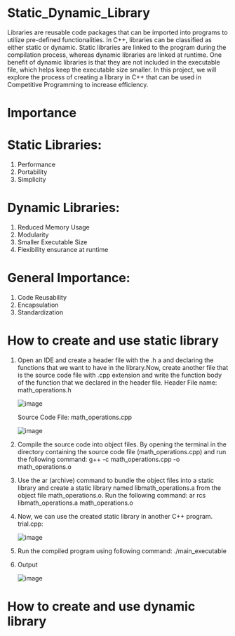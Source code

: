 # Static_Dynamic_Library
Libraries are reusable code packages that can be imported into programs to utilize pre-defined functionalities. In C++, libraries can be classified as either static or dynamic. Static libraries are linked to the program during the compilation process, whereas dynamic libraries are linked at runtime. One benefit of dynamic libraries is that they are not included in the executable file, which helps keep the executable size smaller. In this project, we will explore the process of creating a library in C++ that can be used in Competitive Programming to increase efficiency. 
# Importance
   # Static Libraries:
1. Performance
2. Portability
3. Simplicity
# Dynamic Libraries:
1. Reduced Memory Usage
2. Modularity
3. Smaller Executable Size
4. Flexibility ensurance at runtime
# General Importance:
1. Code Reusability
2. Encapsulation
3. Standardization
# How to create and use static library
1. Open an IDE and create a header file with the .h a and declaring the functions that we want to have in the library.Now, create another file that is the source code file with .cpp extension and write the function body of the function that we declared in the header file.
     Header File name: math_operations.h

   ![image](https://github.com/user-attachments/assets/3672b189-71a0-4f8f-a01d-0192d24b92c0)

     Source Code File: math_operations.cpp

   ![image](https://github.com/user-attachments/assets/2b0bf5bd-2e7a-462a-8558-e8a9d5944822)
2. Compile the source code into object files. By opening the terminal in the directory containing the source code file (math_operations.cpp) and run the following command:
      g++ -c math_operations.cpp -o math_operations.o
      
3. Use the ar (archive) command to bundle the object files into a static library and create a static library named libmath_operations.a from the object file math_operations.o. Run the following command:
      ar rcs libmath_operations.a math_operations.o
4. Now, we can use the created static library in another C++ program.
      trial.cpp:

   ![image](https://github.com/user-attachments/assets/ee0ea490-33c2-4b55-b0d6-e728b643d3ed)
6. Run the compiled program using following command:
      ./main_executable
7. Output

   ![image](https://github.com/user-attachments/assets/fbe52991-44c3-40ca-bcec-7cf3392e061b)
# How to create and use dynamic library

